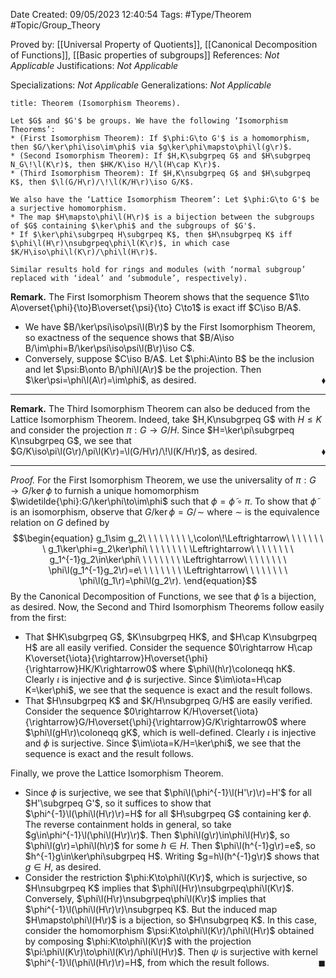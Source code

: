 <div class="topSpace"></div>

Date Created: 09/05/2023 12:40:54
Tags: #Type/Theorem #Topic/Group_Theory

Proved by: [[Universal Property of Quotients]], [[Canonical Decomposition of Functions]], [[Basic properties of subgroups]]
References: <i>Not Applicable</i>
Justifications: <i>Not Applicable</i>

Specializations: <i>Not Applicable</i>
Generalizations: <i>Not Applicable</i>

``` ad-Theorem
title: Theorem (Isomorphism Theorems).

Let $G$ and $G'$ be groups. We have the following ‘Isomorphism Theorems’:
* (First Isomorphism Theorem): If $\phi:G\to G'$ is a homomorphism, then $G/\ker\phi\iso\im\phi$ via $g\ker\phi\mapsto\phi\l(g\r)$.
* (Second Isomorphism Theorem): If $H,K\subgrpeq G$ and $H\subgrpeq N_G\!\l(K\r)$, then $HK/K\iso H/\l(H\cap K\r)$.
* (Third Isomorphism Theorem): If $H,K\nsubgrpeq G$ and $H\subgrpeq K$, then $\l(G/H\r)/\!\l(K/H\r)\iso G/K$.

We also have the ‘Lattice Isomorphism Theorem’: Let $\phi:G\to G'$ be a surjective homomorphism.
* The map $H\mapsto\phi\l(H\r)$ is a bijection between the subgroups of $G$ containing $\ker\phi$ and the subgroups of $G'$.
* If $\ker\phi\subgrpeq H\subgrpeq K$, then $H\nsubgrpeq K$ iff $\phi\l(H\r)\nsubgrpeq\phi\l(K\r)$, in which case $K/H\iso\phi\l(K\r)/\phi\l(H\r)$.

Similar results hold for rings and modules (with ‘normal subgroup’ replaced with ‘ideal’ and ‘submodule’, respectively).

```

<b>Remark.</b> The First Isomorphism Theorem shows that the sequence $1\to A\overset{\phi}{\to}B\overset{\psi}{\to} C\to1$ is exact iff $C\iso B/A$.
* We have $B/\ker\psi\iso\psi\l(B\r)$ by the First Isomorphism Theorem, so exactness of the sequence shows that $B/A\iso B/\im\phi=B/\ker\psi\iso\psi\l(B\r)\iso C$.
* Conversely, suppose $C\iso B/A$. Let $\phi:A\into B$ be the inclusion and let $\psi:B\onto B/\phi\l(A\r)$ be the projection. Then $\ker\psi=\phi\l(A\r)=\im\phi$, as desired.<span style="float:right;">$\blacklozenge$</span>

---

<b>Remark.</b> The Third Isomorphism Theorem can also be deduced from the Lattice Isomorphism Theorem. Indeed, take $H,K\nsubgrpeq G$ with $H\leq K$ and consider the projection $\pi:G\to G/H$. Since $H=\ker\pi\subgrpeq K\nsubgrpeq G$, we see that $G/K\iso\pi\l(G\r)/\pi\l(K\r)=\l(G/H\r)/\!\l(K/H\r)$, as desired.<span style="float:right;">$\blacklozenge$</span>

---

<i>Proof.</i> For the First Isomorphism Theorem, we use the universality of $\pi:G\to G/\ker\phi$ to furnish a unique homomorphism $\widetilde{\phi}:G/\ker\phi\to\im\phi$ such that $\phi=\widetilde{\phi}\circ\pi$. To show that $\widetilde{\phi}$ is an isomorphism, observe that $G/\ker\phi=G/\!\sim$ where $\sim$ is the equivalence relation on $G$ defined by
$$\begin{equation}
    g_1\sim g_2\ \ \ \ \ \ \ \ \,\colon\!\Leftrightarrow\ \ \ \ \ \ \ \ g_1\ker\phi=g_2\ker\phi\ \ \ \ \ \ \ \ \Leftrightarrow\ \ \ \ \ \ \ \ g_1^{-1}g_2\in\ker\phi\ \ \ \ \ \ \ \ \Leftrightarrow\ \ \ \ \ \ \ \ \phi\l(g_1^{-1}g_2\r)=e\ \ \ \ \ \ \ \ \Leftrightarrow\ \ \ \ \ \ \ \ \phi\l(g_1\r)=\phi\l(g_2\r).
\end{equation}$$
By the Canonical Decomposition of Functions, we see that $\widetilde{\phi}$ is a bijection, as desired. Now, the Second and Third Isomorphism Theorems follow easily from the first:
* That $HK\subgrpeq G$, $K\nsubgrpeq HK$, and $H\cap K\nsubgrpeq H$ are all easily verified. Consider the sequence $0\rightarrow H\cap K\overset{\iota}{\rightarrow}H\overset{\phi}{\rightarrow}HK/K\rightarrow0$ where $\phi\l(h\r)\coloneqq hK$. Clearly $\iota$ is injective and $\phi$ is surjective. Since $\im\iota=H\cap K=\ker\phi$, we see that the sequence is exact and the result follows.
* That $H\nsubgrpeq K$ and $K/H\nsubgrpeq G/H$ are easily verified. Consider the sequence $0\rightarrow K/H\overset{\iota}{\rightarrow}G/H\overset{\phi}{\rightarrow}G/K\rightarrow0$ where $\phi\l(gH\r)\coloneqq gK$, which is well-defined. Clearly $\iota$ is injective and $\phi$ is surjective. Since $\im\iota=K/H=\ker\phi$, we see that the sequence is exact and the result follows.

Finally, we prove the Lattice Isomorphism Theorem.
* Since $\phi$ is surjective, we see that $\phi\l(\phi^{-1}\l(H'\r)\r)=H'$ for all $H'\subgrpeq G'$, so it suffices to show that $\phi^{-1}\l(\phi\l(H\r)\r)=H$ for all  $H\subgrpeq G$ containing $\ker\phi$. The reverse containment holds in general, so take $g\in\phi^{-1}\l(\phi\l(H\r)\r)$. Then $\phi\l(g\r)\in\phi\l(H\r)$, so $\phi\l(g\r)=\phi\l(h\r)$ for some $h\in H$. Then $\phi\l(h^{-1}g\r)=e$, so $h^{-1}g\in\ker\phi\subgrpeq H$. Writing $g=h\l(h^{-1}g\r)$ shows that $g\in H$, as desired.
* Consider the restriction $\phi:K\to\phi\l(K\r)$, which is surjective, so $H\nsubgrpeq K$ implies that $\phi\l(H\r)\nsubgrpeq\phi\l(K\r)$. Conversely, $\phi\l(H\r)\nsubgrpeq\phi\l(K\r)$ implies that $\phi^{-1}\l(\phi\l(H\r)\r)\nsubgrpeq K$. But the induced map $H\mapsto\phi\l(H\r)$ is a bijection, so $H\nsubgrpeq K$. In this case, consider the homomorphism $\psi:K\to\phi\l(K\r)/\phi\l(H\r)$ obtained by composing $\phi:K\to\phi\l(K\r)$ with the projection $\pi:\phi\l(K\r)\to\phi\l(K\r)/\phi\l(H\r)$. Then $\psi$ is surjective with kernel $\phi^{-1}\l(\phi\l(H\r)\r)=H$, from which the result follows.<span style="float:right;">$\blacksquare$</span>
